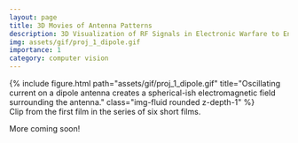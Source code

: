 ```yaml
---
layout: page
title: 3D Movies of Antenna Patterns
description: 3D Visualization of RF Signals in Electronic Warfare to Enhance Warfighter Training 
img: assets/gif/proj_1_dipole.gif
importance: 1
category: computer vision
---
```




<div class="row">
    <div class="col-sm mt-3 mt-md-0">
        {% include figure.html path="assets/gif/proj_1_dipole.gif" title="Oscillating current on a dipole antenna creates a spherical-ish electromagnetic field surrounding the antenna." class="img-fluid rounded z-depth-1" %}
    </div>
</div>
<div class="caption">
    Clip from the first film in the series of six short films.
</div>



More coming soon!